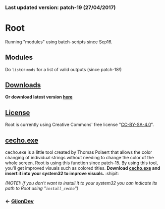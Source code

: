 ### Last updated version: patch-19 (27/04/2017)


# **Root**
Running "modules" using batch-scripts since Sep16.

## Modules
Do `list`or `mods` for a list of valid outputs (since patch-18!)

## [Downloads](http://www.github.com/GijonDev/Root/releases)
**Or download latest version [here](https://github.com/GijonDev/Root/releases/download/patch-19/Root.cmd)**

## [License](https://github.com/GijonDev/Root/blob/master/LICENSE)
Root is currently using Creative Commons' free license "[CC-BY-SA-4.0](https://creativecommons.org/licenses/by-sa/4.0/)". 

## [cecho.exe](https://www.google.es/url?sa=t&rct=j&q=&esrc=s&source=web&cd=1&cad=rja&uact=8&ved=0ahUKEwiX69HP1cLTAhVHuBoKHSe9CM0QFggoMAA&url=https%3A%2F%2Fwww.codeproject.com%2FArticles%2F17033%2FAdd-Colors-to-Batch-Files&usg=AFQjCNHgIcmP3aPvfSYbEU_XeiXsCDlQ0Q&sig2=whAOrQ6qYSz9q1TO_GkYmw)
cecho.exe is a little tool created by Thomas Polaert that allows the color changing of individual strings without needing to change the color of the whole screen. Root is using this function since patch-15. By using this tool, you'll get improved visuals such as colored titles.
**Download [cecho.exe](https://www.dropbox.com/s/z4xrj3vccw8grhp/cecho.exe?dl=1) and insert it into your system32 to improve visuals.** :shipit:

*(NOTE!: If you don't want to install it to your system32 you can indicate its path to Root using "`install_cecho`")*


### <- [GijonDev](http://gijondev.github.io)
